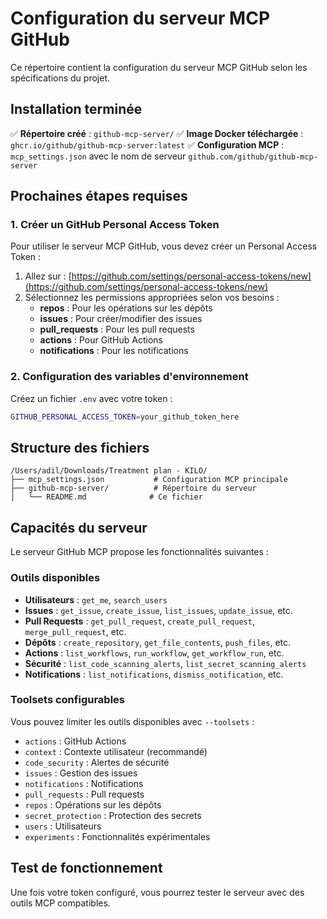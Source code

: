 # Configuration du serveur MCP GitHub

Ce répertoire contient la configuration du serveur MCP GitHub selon les spécifications du projet.

## Installation terminée

✅ **Répertoire créé** : `github-mcp-server/`
✅ **Image Docker téléchargée** : `ghcr.io/github/github-mcp-server:latest`
✅ **Configuration MCP** : `mcp_settings.json` avec le nom de serveur `github.com/github/github-mcp-server`

## Prochaines étapes requises

### 1. Créer un GitHub Personal Access Token

Pour utiliser le serveur MCP GitHub, vous devez créer un Personal Access Token :

1. Allez sur : [https://github.com/settings/personal-access-tokens/new](https://github.com/settings/personal-access-tokens/new)
2. Sélectionnez les permissions appropriées selon vos besoins :
   - **repos** : Pour les opérations sur les dépôts
   - **issues** : Pour créer/modifier des issues
   - **pull_requests** : Pour les pull requests
   - **actions** : Pour GitHub Actions
   - **notifications** : Pour les notifications

### 2. Configuration des variables d'environnement

Créez un fichier `.env` avec votre token :
```bash
GITHUB_PERSONAL_ACCESS_TOKEN=your_github_token_here
```

## Structure des fichiers

```
/Users/adil/Downloads/Treatment plan - KILO/
├── mcp_settings.json           # Configuration MCP principale
├── github-mcp-server/          # Répertoire du serveur
│   └── README.md              # Ce fichier
```

## Capacités du serveur

Le serveur GitHub MCP propose les fonctionnalités suivantes :

### Outils disponibles
- **Utilisateurs** : `get_me`, `search_users`
- **Issues** : `get_issue`, `create_issue`, `list_issues`, `update_issue`, etc.
- **Pull Requests** : `get_pull_request`, `create_pull_request`, `merge_pull_request`, etc.
- **Dépôts** : `create_repository`, `get_file_contents`, `push_files`, etc.
- **Actions** : `list_workflows`, `run_workflow`, `get_workflow_run`, etc.
- **Sécurité** : `list_code_scanning_alerts`, `list_secret_scanning_alerts`
- **Notifications** : `list_notifications`, `dismiss_notification`, etc.

### Toolsets configurables
Vous pouvez limiter les outils disponibles avec `--toolsets` :
- `actions` : GitHub Actions
- `context` : Contexte utilisateur (recommandé)
- `code_security` : Alertes de sécurité
- `issues` : Gestion des issues
- `notifications` : Notifications
- `pull_requests` : Pull requests
- `repos` : Opérations sur les dépôts
- `secret_protection` : Protection des secrets
- `users` : Utilisateurs
- `experiments` : Fonctionnalités expérimentales

## Test de fonctionnement

Une fois votre token configuré, vous pourrez tester le serveur avec des outils MCP compatibles.